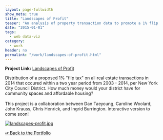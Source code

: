 ```yaml
---
layout: page-fullwidth
show_meta: true
title: "Landscapes of Profit"
teaser: "An analysis of property transaction data to promote a 1% flip tax in NYC."
date: "2015-01-01"
tags:
  - web data-viz 
category:
  - work
header: no
permalink: "/work/landscapes-of-profit.html"
---
```


<strong>Project Link:</strong> <a href="http://www.landscapesofprofit.com/" target="_blank">Landscapes of Profit</a>

Distribution of a proposed 1% "flip tax" on all real estate transactions in 2014 that occured within a two year period from 2003 - 2014, per New York City Council District. How much money would your district have for community spaces and affordable housing?<br><br>This project is a collaboration between Dan Taeyoung, Caroline Woolard, John Krauss, Chris Henrick, and Ingrid Burrington. Interactive version to come soon!


  <a href="{{site.url}}{{site.baseurl}}/images/landscapes-profit.jpg" target="_blank">
    <img class="portfolio" src="{{site.url}}{{site.baseurl}}/images/landscapes-profit.jpg" alt="landscapes-profit.jpg">
  </a>



[<span class="back-arrow">&#8619;</span> Back to the Portfolio](/work/)
